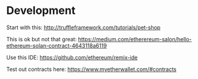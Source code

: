 # Development

Start with this: http://truffleframework.com/tutorials/pet-shop

This is ok but not that great: https://medium.com/etherereum-salon/hello-ethereum-solan-contract-4643118a6119

Use this IDE: https://github.com/ethereum/remix-ide

Test out contracts here: https://www.myetherwallet.com/#contracts
